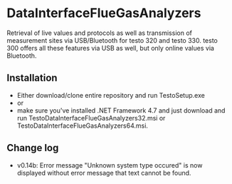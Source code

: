 # DataInterfaceFlueGasAnalyzers
Retrieval of live values and protocols as well as transmission of measurement sites via USB/Bluetooth for testo 320 and testo 330. testo 300 offers all these features via USB as well, but only online values via Bluetooth.

## Installation
- Either download/clone entire repository and run TestoSetup.exe 
- or 
- make sure you've installed .NET Framework 4.7 and just download and run TestoDataInterfaceFlueGasAnalyzers32.msi or TestoDataInterfaceFlueGasAnalyzers64.msi.

## Change log
- v0.14b: Error message "Unknown system type occured" is now displayed without error message that text cannot be found.

